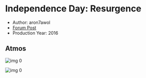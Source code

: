 # Independence Day: Resurgence

* Author: aron7awol
* [Forum Post](https://www.avsforum.com/threads/bass-eq-for-filtered-movies.2995212/post-56885250)
* Production Year: 2016

## Atmos

![img 0](https://i.imgur.com/L1SVgE8.jpg)

![img 0](https://i.imgur.com/43FJNkV.png)

